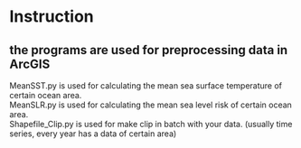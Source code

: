# Instruction
## the programs are used for preprocessing data in ArcGIS
MeanSST.py is used for calculating the mean sea surface temperature of certain ocean area.\
MeanSLR.py is used for calculating the mean sea level risk of certain ocean area.\
Shapefile_Clip.py is used for make clip in batch with your data. (usually time series, every year has a data of certain area)
